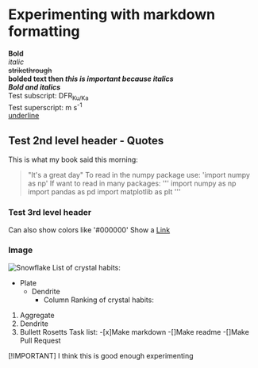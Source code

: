 # Experimenting with markdown formatting
**Bold**  
_italic_  
~~strikethrough~~  
**bolded text then _this is important because italics_**  
***Bold and italics***  
Test subscript: DFR<sub>Ku/Ka</sub>  
Test superscript: m s<sup>-1</sup>  
<ins>underline</ins>  
## Test 2nd level header - Quotes
This is what my book said this morning:
> "It's a great day"
To read in the numpy package use: 'import numpy as np'
If want to read in many packages:
'''
import numpy as np
import pandas as pd
import matplotlib as plt
'''
### Test 3rd level header
Can also show colors like '#000000'
Show a [Link](https://fightingillini.com/sports/womens-swimming-and-diving)
### Image
![Snowflake](https://www.snowcrystals.com/photos/f0105a169Abluemask.jpg)
List of crystal habits:
- Plate
  - Dendrite
    - Column
Ranking of crystal habits:
1. Aggregate
2. Dendrite
3. Bullett Rosetts
Task list:
-[x]Make markdown
-[]Make readme
-[]Make Pull Request

[!IMPORTANT]
I think this is good enough experimenting
<!-- Just some hidden practice too -->
